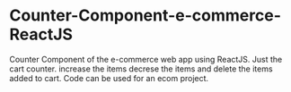 # Counter-Component-e-commerce-ReactJS
Counter Component of the e-commerce web app using ReactJS.
Just the cart counter.
increase the items decrese the items and delete the items added to cart.
Code can be used for an ecom project.

